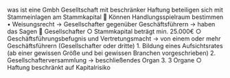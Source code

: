 was ist eine Gmbh
Geselltschaft mit beschränker Haftung 
beteiligen sich mit Stammeinlagen am Stammkapital

Können Handlungsspielraum bestimmen
•
Weisungsrecht -> Gesellschafter gegenüber Geschäftsführern -> haben das Sagen

Gesellschafter
○
Stammkapital beträgt min. 25.000€
○
Geschäftsführungsbefugnis und Vertretungsmacht -> von einem oder mehr Geschäftsführern (Gesellschafter oder dritte)
1.
Bildung eines Aufsichtsrates (ab einer gewissen Größe und bei gewissen Branchen vorgeschrieben)
2.
Gesellschafterversammlung -> beschließendes Organ
3.
3 Organe
○
Haftung beschränkt auf Kapitalrisiko
